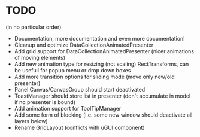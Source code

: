 ﻿# TODO

(in no particular order)

* Documentation, more documentation and even more documentation!
* Cleanup and optimize DataCollectionAnimatedPresenter
* Add grid support for DataCollectionAnimatedPresenter (nicer animations of moving elements)
* Add new animation type for resizing (not scaling) RectTransforms, can be usefull for popup menu or drop down boxes
* Add more transition options for sliding mode (move only new/old presenter)
* Panel Canvas/CanvasGroup should start deactivated
* ToastManager should store list in presenter (don't accumulate in model if no presenter is bound)
* Add animation support for ToolTipManager
* Add some form of blocking (i.e. some new window should deactivate all layers below)
* Rename GridLayout (conflicts with uGUI component)